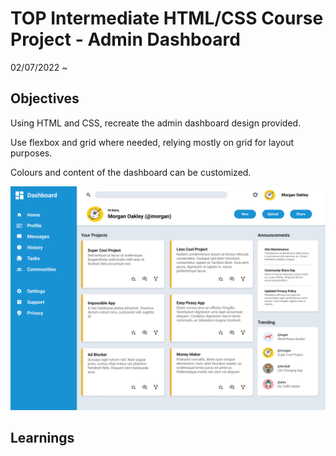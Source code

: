 # TOP Intermediate HTML/CSS Course Project - Admin Dashboard
02/07/2022 ~

## Objectives

Using HTML and CSS, recreate the admin dashboard design provided.

Use flexbox and grid where needed, relying mostly on grid for layout purposes.

Colours and content of the dashboard can be customized.

![Admin Dashboard Page Design Ref](dashboard-project.png)

## Learnings